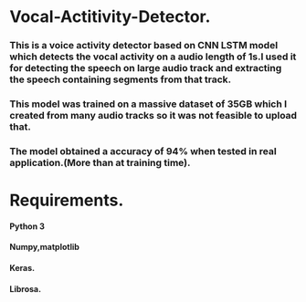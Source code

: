 # Vocal-Actitivity-Detector.
### This is a voice activity detector based on CNN LSTM model which detects the vocal activity on a audio length of 1s.I used it for detecting the speech on large audio track and extracting the speech containing segments from that track.
### This model was trained on a massive dataset of 35GB which I created from many audio tracks so it was not feasible to upload that.
### The model obtained a accuracy of 94% when tested in real application.(More than at training time).


# Requirements.
#### Python 3
#### Numpy,matplotlib
#### Keras.
#### Librosa.
